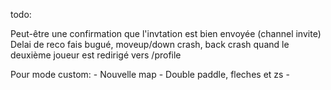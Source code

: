 todo:
<!-- Mettre les jwt dans un cookie httpOnly -->
Peut-être une confirmation que l'invtation est bien envoyée (channel invite)
Delai de reco fais bugué, moveup/down crash, back crash quand le deuxième joueur est redirigé vers /profile

Pour mode custom:
    - Nouvelle map
    - Double paddle, fleches et zs
    - 
